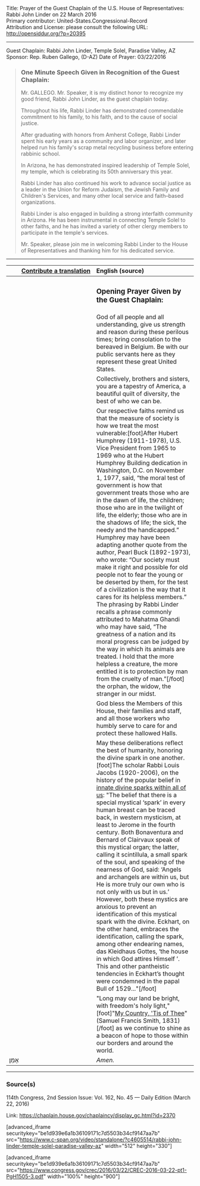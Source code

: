 <html>
<head></head>
<body>
Title: Prayer of the Guest Chaplain of the U.S. House of Representatives: Rabbi John Linder on 22 March 2016<br />
Primary contributor: United-States.Congressional-Record<br />
Attribution and License: please consult the following URL: <a href="http://opensiddur.org/?p=20395">http://opensiddur.org/?p=20395</a>
<p />
<hr />

Guest Chaplain: Rabbi John Linder, Temple Solel, Paradise Valley, AZ
Sponsor: Rep. Ruben Gallego, (D-AZ)
Date of Prayer: 03/22/2016

<blockquote>
<h3>One Minute Speech Given in Recognition of the Guest Chaplain:</h3>
Mr. GALLEGO. Mr. Speaker, it is my distinct honor to recognize my good friend, Rabbi John Linder, as the guest chaplain today.

Throughout his life, Rabbi Linder has demonstrated commendable commitment to his family, to his faith, and to the cause of social justice.

After graduating with honors from Amherst College, Rabbi Linder spent his early years as a community and labor organizer, and later helped run his family's scrap metal recycling business before entering rabbinic school.

In Arizona, he has demonstrated inspired leadership of Temple Solel, my temple, which is celebrating its 50th anniversary this year.

Rabbi Linder has also continued his work to advance social justice as a leader in the Union for Reform Judaism, the Jewish Family and Children's Services, and many other local service and faith–based organizations.

Rabbi Linder is also engaged in building a strong interfaith community in Arizona. He has been instrumental in connecting Temple Solel to other faiths, and he has invited a variety of other clergy members to participate in the temple's services.

Mr. Speaker, please join me in welcoming Rabbi Linder to the House of Representatives and thanking him for his dedicated service.
</blockquote>

<hr />

<table style="margin-left: auto;margin-right: auto;" class="draggable">
<thead><tr><th id="x" style="text-align: right;"><a href="/contributing/upload/">Contribute a translation</a></th><th style="text-align: left;">English (source)</th></tr></thead>
<tbody>
<tr><td style="vertical-align:top;" width="46%">
<div class="liturgy"><span lang="he">

</span></div></td>
 
<td style="vertical-align:top;" width="53%">
<div class="english">
<h3>Opening Prayer Given by the Guest Chaplain:</h3>
</div></td></tr>


<tr><td style="vertical-align:top;" width="46%">
<div class="liturgy"><span lang="he">

</span></div></td>
 
<td style="vertical-align:top;" width="53%">
<div class="english">
God of all people and all understanding, 
give us strength and reason during these perilous times; 
bring consolation to the bereaved in Belgium. 
Be with our public servants here 
as they represent these great United States.
</div></td></tr>


<tr><td style="vertical-align:top;" width="46%">
<div class="liturgy"><span lang="he">

</span></div></td>
 
<td style="vertical-align:top;" width="53%">
<div class="english">
Collectively, brothers and sisters, 
you are a tapestry of America, 
a beautiful quilt of diversity, 
the best of who we can be. 
</div></td></tr>


<tr><td style="vertical-align:top;" width="46%">
<div class="liturgy"><span lang="he">

</span></div></td>
 
<td style="vertical-align:top;" width="53%">
<div class="english">
Our respective faiths remind us 
that the measure of society 
is how we treat the most vulnerable:[foot]After Hubert Humphrey (1911-1978), U.S. Vice President from 1965 to 1969 who at the Hubert Humphrey Building dedication in Washington, D.C. on November 1, 1977, said, “the moral test of government is how that government treats those who are in the dawn of life, the children; those who are in the twilight of life, the elderly; those who are in the shadows of life; the sick, the needy and the handicapped.” Humphrey may have been adapting another quote from the author, Pearl Buck (1892-1973), who wrote: “Our society must make it right and possible for old people not to fear the young or be deserted by them, for the test of a civilization is the way that it cares for its helpless members.” The phrasing by Rabbi Linder recalls a phrase commonly attributed to Mahatma Ghandi who may have said, “The greatness of a nation and its moral progress can be judged by the way in which its animals are treated. I hold that the more helpless a creature, the more entitled it is to protection by man from the cruelty of man.”[/foot]
the orphan, 
the widow, 
the stranger in our midst.
</div></td></tr>


<tr><td style="vertical-align:top;" width="46%">
<div class="liturgy"><span lang="he">

</span></div></td>
 
<td style="vertical-align:top;" width="53%">
<div class="english">
God bless the Members of this House, 
their families and staff, 
and all those workers who humbly serve 
to care for and protect 
these hallowed Halls.
</div></td></tr>


<tr><td style="vertical-align:top;" width="46%">
<div class="liturgy"><span lang="he">

</span></div></td>
 
<td style="vertical-align:top;" width="53%">
<div class="english">
May these deliberations 
reflect the best of humanity, 
honoring the divine spark in one another.[foot]The scholar Rabbi Louis Jacobs (1920-2006), on the history of the popular belief in <a href="https://louisjacobs.org/articles/the-doctrine-of-the-divine-spark-in-man-in-jewish-sources/">innate divine sparks within all of us</a>: "The belief that there is a special mystical ‘spark’ in every human breast can be traced back, in western mysticism, at least to Jerome in the fourth century. Both Bonaventura and Bernard of Clairvaux speak of this mystical organ; the latter, calling it scintillula, a small spark of the soul, and speaking of the nearness of God, said: ‘Angels and archangels are within us, but He is more truly our own who is not only with us but in us.’ However, both these mystics are anxious to prevent an identification of this mystical spark with the divine. Eckhart, on the other hand, embraces the identification, calling the spark, among other endearing names, das Kleidhaus Gottes, ‘the house in which God attires Himself ’. This and other pantheistic tendencies in Eckhart’s thought were condemned in the papal Bull of 1529..."[/foot]
</div></td></tr>


<tr><td style="vertical-align:top;" width="46%">
<div class="liturgy"><span lang="he">

</span></div></td>
 
<td style="vertical-align:top;" width="53%">
<div class="english">
"Long may our land be bright, 
with freedom's holy light,"[foot]"<a href="https://en.wikipedia.org/wiki/My_Country,_%27Tis_of_Thee">My Country, 'Tis of Thee</a>" (Samuel Francis Smith, 1831)[/foot] 
as we continue to shine 
as a beacon of hope 
to those within our borders 
and around the world.
</div></td></tr>


<tr><td style="vertical-align:top;" width="46%">
<div class="liturgy"><span lang="he">
אָמֵן׃
</span></div></td>
 
<td style="vertical-align:top;" width="53%">
<div class="english">
<em>Amen.</em>
</div></td></tr>
</tbody></table>

<hr />

<h3>Source(s)</h3>

114th Congress, 2nd Session
Issue: Vol. 162, No. 45 — Daily Edition (March 22, 2016)

Link: <a href="https://chaplain.house.gov/chaplaincy/display_gc.html?id=2370">https://chaplain.house.gov/chaplaincy/display_gc.html?id=2370</a>

[advanced_iframe securitykey="be1d939e6a1b36109171c7d5503b34cf9147aa7b" src="https://www.c-span.org/video/standalone/?c4605514/rabbi-john-linder-temple-solel-paradise-valley-az" width="512" height="330"]

[advanced_iframe securitykey="be1d939e6a1b36109171c7d5503b34cf9147aa7b" src="https://www.congress.gov/crec/2016/03/22/CREC-2016-03-22-pt1-PgH1505-3.pdf" width="100%" height="900"]
</body>
</html>